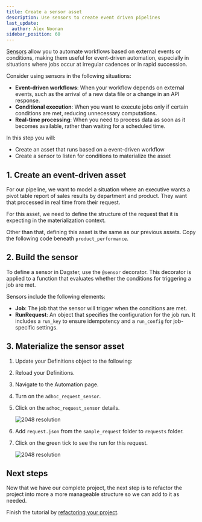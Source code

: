 ```yaml
---
title: Create a sensor asset
description: Use sensors to create event driven pipelines
last_update:
  author: Alex Noonan
sidebar_position: 60
---
```


[Sensors](/guides/automate/sensors) allow you to automate workflows based on external events or conditions, making them useful for event-driven automation, especially in situations where jobs occur at irregular cadences or in rapid succession.

Consider using sensors in the following situations:
- **Event-driven workflows**: When your workflow depends on external events, such as the arrival of a new data file or a change in an API response.
- **Conditional execution**: When you want to execute jobs only if certain conditions are met, reducing unnecessary computations.
- **Real-time processing**: When you need to process data as soon as it becomes available, rather than waiting for a scheduled time.

In this step you will:

- Create an asset that runs based on a event-driven workflow
- Create a sensor to listen for conditions to materialize the asset

## 1. Create an event-driven asset

For our pipeline, we want to model a situation where an executive wants a pivot table report of sales results by department and product. They want that processed in real time from their request.

For this asset, we need to define the structure of the request that it is expecting in the materialization context. 

Other than that, defining this asset is the same as our previous assets. Copy the following code beneath `product_performance`.

<CodeExample path="docs_beta_snippets/docs_beta_snippets/guides/tutorials/etl_tutorial/etl_tutorial/definitions.py" language="python" lineStart="275" lineEnd="312"/>

## 2. Build the sensor

To define a sensor in Dagster, use the `@sensor` decorator. This decorator is applied to a function that evaluates whether the conditions for triggering a job are met.

Sensors include the following elements:

- **Job**: The job that the sensor will trigger when the conditions are met.
- **RunRequest**: An object that specifies the configuration for the job run. It includes a `run_key` to ensure idempotency and a `run_config` for job-specific settings.

<CodeExample path="docs_beta_snippets/docs_beta_snippets/guides/tutorials/etl_tutorial/etl_tutorial/definitions.py" language="python" lineStart="314" lineEnd="355"/>

## 3. Materialize the sensor asset

1. Update your Definitions object to the following:

<CodeExample path="docs_beta_snippets/docs_beta_snippets/guides/tutorials/etl_tutorial/etl_tutorial/definitions.py" language="python" lineStart="357" lineEnd="373"/>

2. Reload your Definitions.

3. Navigate to the Automation page.

4. Turn on the `adhoc_request_sensor`.

5. Click on the `adhoc_request_sensor` details.

   ![2048 resolution](/images/tutorial/etl-tutorial/sensor-evaluation.png)

6. Add `request.json` from the `sample_request` folder to `requests` folder.

7. Click on the green tick to see the run for this request. 

   ![2048 resolution](/images/tutorial/etl-tutorial/sensor-asset-run.png)


## Next steps

Now that we have our complete project, the next step is to refactor the project into more a more manageable structure so we can add to it as needed. 

Finish the tutorial by [refactoring your project](refactor-your-project).

